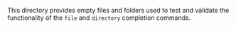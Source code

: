 This directory provides empty files and folders used to test and validate
the functionality of the `file` and `directory` completion commands.
